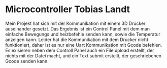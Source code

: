 # Microcontroller Tobias Landt



Mein Projekt hat sich mit der Kommunikation mit einem 3D Drucker auseinander gesetzt. Das Ergebnis ist ein Control Panel mit dem man einfache Bewegungs und heizbefehle senden kann, sowie die Temperatur anzeigen kann. Leider hat die Kommunikation mit dem Drucker nicht funktioniert, daher ist es nur eine Uart Kommunikation mit Gcode befehlen. Es exisieren neben dem Controll Panel auch ein File upload erstellt, der nichts mit der Datei macht, und ein Text submit erstellt, der geschriebenen Gcode senden kann.